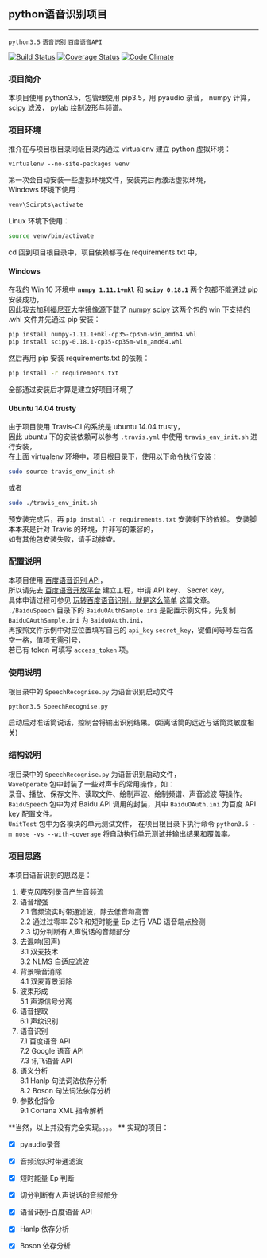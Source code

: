 ## python语音识别项目
----------------------------------------------
`python3.5` `语音识别` `百度语音API`

[![Build Status](https://api.travis-ci.org/zthxxx/python-Speech_Recognition.png?branch=master)](https://travis-ci.org/zthxxx/python-Speech_Recognition)
[![Coverage Status](https://coveralls.io/repos/github/zthxxx/python-Speech_Recognition/badge.svg?branch=master)](https://coveralls.io/github/zthxxx/python-Speech_Recognition?branch=master)
[![Code Climate](https://codeclimate.com/github/zthxxx/python-Speech_Recognition/badges/gpa.svg)](https://codeclimate.com/github/zthxxx/python-Speech_Recognition)

### 项目简介

本项目使用 python3.5，包管理使用 pip3.5，用 pyaudio 录音， numpy 计算， scipy 滤波， pylab 绘制波形与频谱。


### 项目环境

推介在与项目根目录同级目录内通过 virtualenv 建立 python 虚拟环境：
```bash?linenums
virtualenv --no-site-packages venv
```
第一次会自动安装一些虚拟环境文件，安装完后再激活虚拟环境，  
Windows 环境下使用：
```bash
venv\Scirpts\activate
```
Linux 环境下使用：
```bash
source venv/bin/activate
```

cd 回到项目根目录中，项目依赖都写在 requirements.txt 中，  

#### Windows

在我的 Win 10 环境中 **`numpy 1.11.1+mkl`** 和 **`scipy 0.18.1`** 两个包都不能通过 pip 安装成功，  
因此我去[加利福尼亚大学镜像源](http://www.lfd.uci.edu/~gohlke/pythonlibs/)下载了 
[numpy](http://www.lfd.uci.edu/~gohlke/pythonlibs/dp2ng7en/numpy-1.11.2rc1+mkl-cp35-cp35m-win_amd64.whl) 
[scipy](http://www.lfd.uci.edu/~gohlke/pythonlibs/dp2ng7en/scipy-0.18.1-cp35-cp35m-win_amd64.whl) 
这两个包的 win 下支持的 .whl 文件并先通过 pip 安装：
```bash
pip install numpy-1.11.1+mkl-cp35-cp35m-win_amd64.whl
pip install scipy-0.18.1-cp35-cp35m-win_amd64.whl
```
然后再用 pip 安装 requirements.txt 的依赖：
```bash
pip install -r requirements.txt
```
全部通过安装后才算是建立好项目环境了  

#### Ubuntu 14.04 trusty

由于项目使用 Travis-CI 的系统是 ubuntu 14.04 trusty，  
因此 ubuntu 下的安装依赖可以参考 `.travis.yml` 中使用 `travis_env_init.sh` 进行安装，  
在上面 virtualenv 环境中，项目根目录下，使用以下命令执行安装：  
```bash
sudo source travis_env_init.sh
```
或者
```bash
sudo ./travis_env_init.sh
```
预安装完成后，再 `pip install -r requirements.txt` 安装剩下的依赖。 
安装脚本本来是针对 Travis 的环境，并非写的兼容的，  
如有其他包安装失败，请手动排查。  


### 配置说明

本项目使用 [百度语音识别 API](http://yuyin.baidu.com/docs/asr/57)，  
所以请先去 [百度语音开放平台](http://yuyin.baidu.com/) 建立工程，申请 API key、 Secret key，  
具体申请过程可参见 [玩转百度语音识别，就是这么简单](http://www.cnblogs.com/bigdataZJ/p/SpeechRecognition.html) 这篇文章。  
`./BaiduSpeech` 目录下的 `BaiduOAuthSample.ini` 是配置示例文件，先复制 `BaiduOAuthSample.ini` 为 `BaiduOAuth.ini`，  
再按照文件示例中对应位置填写自己的 `api_key` `secret_key`，键值间等号左右各空一格，值项无需引号，  
若已有 token 可填写 `access_token` 项。


### 使用说明

根目录中的 `SpeechRecognise.py` 为语音识别启动文件
```bash
python3.5 SpeechRecognise.py
```
启动后对准话筒说话，控制台将输出识别结果。(距离话筒的远近与话筒灵敏度相关)


### 结构说明

根目录中的 `SpeechRecognise.py` 为语音识别启动文件，  
`WaveOperate` 包中封装了一些对声卡的常用操作，如：  
录音、播放、保存文件、读取文件、绘制声波、绘制频谱、声音滤波 等操作。  
`BaiduSpeech` 包中为对 Baidu API 调用的封装，其中 `BaiduOAuth.ini` 为百度 API key 配置文件。  
`UnitTest` 包中为各模块的单元测试文件，
在项目根目录下执行命令 `python3.5 -m nose -vs --with-coverage` 将自动执行单元测试并输出结果和覆盖率。


### 项目思路

本项目语音识别的思路是：  

1. 麦克风阵列录音产生音频流  
2. 语音增强  
    2.1 音频流实时带通滤波，除去低音和高音  
    2.2 通过过零率 ZSR 和短时能量 Ep 进行 VAD 语音端点检测  
    2.3 切分判断有人声说话的音频部分  
3. 去混响(回声)  
    3.1 双麦技术  
    3.2 NLMS 自适应滤波  
4. 背景噪音消除  
    4.1 双麦背景消除  
5. 波束形成  
    5.1 声源信号分离   
6. 语音提取  
    6.1 声纹识别  
7. 语音识别  
    7.1 百度语音 API  
    7.2 Google 语音 API  
    7.3 讯飞语音 API  
8. 语义分析  
    8.1 Hanlp 句法词法依存分析  
    8.2 Boson 句法词法依存分析  
9. 参数化指令  
    9.1 Cortana XML 指令解析  

**当然，以上并没有完全实现。。。。  **
实现的项目：  

- [x] pyaudio录音  
- [x] 音频流实时带通滤波  
- [x] 短时能量 Ep 判断  
- [x] 切分判断有人声说话的音频部分  
- [x] 语音识别-百度语音 API  
- [x] Hanlp 依存分析  
- [x] Boson 依存分析  








